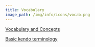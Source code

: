 ```yaml
---
title: Vocabulary
image_path: /img/info/icons/vocab.png
---
```


[Vocabulary and Concepts](/pdf/info/vocab.pdf)

[Basic kendo terminology](http://www.stlkendo.com/terminology.html)
